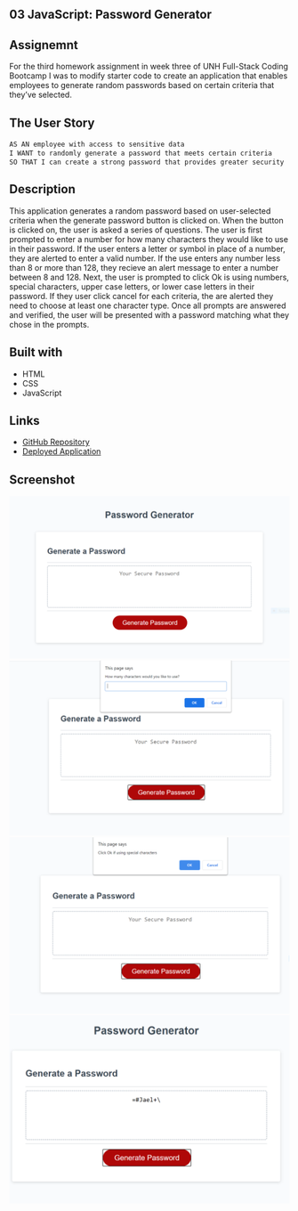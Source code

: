 ## 03 JavaScript: Password Generator

## Assignemnt

For the third homework assignment in week three of UNH Full-Stack Coding Bootcamp I was to modify starter code to create an application that enables employees to generate random passwords based on certain criteria that they’ve selected.

## The User Story

```
AS AN employee with access to sensitive data
I WANT to randomly generate a password that meets certain criteria
SO THAT I can create a strong password that provides greater security
```

## Description

This application generates a random password based on user-selected criteria when the generate password button is clicked on. When the button is clicked on, the user is asked a series of questions. The user is first prompted to enter a number for how many characters they would like to use in their password. If the user enters a letter or symbol in place of a number, they are alerted to enter a valid number. If the use enters any number less than 8 or more than 128, they recieve an alert message to enter a number between 8 and 128. Next, the user is prompted to click Ok is using numbers, special characters, upper case letters, or lower case letters in their password. If they user click cancel for each criteria, the are alerted they need to choose at least one character type. Once all prompts are answered and verified, the user will be presented with a password matching what they chose in the prompts. 

## Built with

* HTML
* CSS
* JavaScript

## Links

* [GitHub Repository]()
* [Deployed Application]()


## Screenshot 
 ![screenshot](./assets/images/gen1.PNG)
 ![screenshot](./assets/images/gen2.PNG)
 ![screenshot](./assets/images/gen3.PNG)
 ![screenshot](./assets/images/gen4.PNG)
